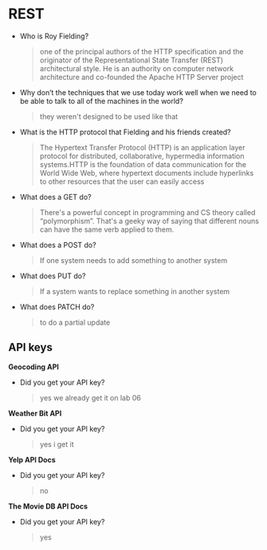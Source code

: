 # REST


- Who is Roy Fielding?  
  > one of the principal authors of the HTTP specification and the originator of the Representational State Transfer (REST) architectural style. He is an authority on computer network architecture and co-founded the Apache HTTP Server project

- Why don’t the techniques that we use today work well when we need to be able to talk to all of the machines in the world?  
  > they weren't designed to be used like that

- What is the HTTP protocol that Fielding and his friends created?  
  > The Hypertext Transfer Protocol (HTTP) is an application layer protocol for distributed, collaborative, hypermedia information systems.HTTP is the foundation of data communication for the World Wide Web, where hypertext documents include hyperlinks to other resources that the user can easily access

- What does a GET do?  
  > There's a powerful concept in programming and CS theory called “polymorphism”. That's a geeky way of saying that different nouns can have the same verb applied to them.

- What does a POST do?  
  > If one system needs to add something to another system

- What does PUT do?  
  > If a system wants to replace something in another system

- What does PATCH do?  
  > to do a partial update



## API keys


**Geocoding API**  
- Did you get your API key?   
  >yes we already get it on lab 06

**Weather Bit API**  
- Did you get your API key?  
  > yes i get it

**Yelp API Docs**  
- Did you get your API key?  
  > no

**The Movie DB API Docs**  
- Did you get your API key?  
  > yes